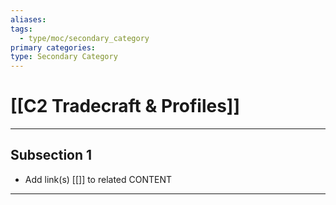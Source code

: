 ```yaml
---
aliases:
tags:
  - type/moc/secondary_category
primary categories:
type: Secondary Category
---
```

# [[C2 Tradecraft & Profiles]]

***

## Subsection 1

* Add link(s) [[]] to related CONTENT

***
